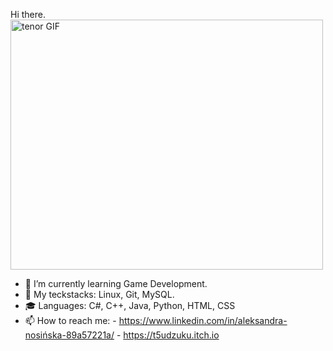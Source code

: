 Hi there.
<img src="https://camo.githubusercontent.com/bfe24c7f7db9b843e8602869974fe2d022441bb5583749ae2f84a85983fa52d4/68747470733a2f2f6d656469612e74656e6f722e636f6d2f696d616765732f37646234656161336534373237326338653538656530313866633339306237642f74656e6f722e676966" alt="tenor GIF" width="500" height="400" data-canonical-src="https://www.google.com/url?sa=i&url=https%3A%2F%2Fwww.pinterest.com%2Fpin%2F313985405251921509%2F&psig=AOvVaw0vWdbsOGSIiY_IQPtTGR3a&ust=1629887923622000&source=images&cd=vfe&ved=0CAoQjRxqFwoTCKiB6eu7yfICFQAAAAAdAAAAABAE" style="max-width:100%;">

- 🌱 I’m currently learning Game Development.
- 🤔 My teckstacks: Linux, Git, MySQL.
- 🎓 Languages: C#, C++, Java, Python, HTML, CSS
- 📫 How to reach me: 
                  - https://www.linkedin.com/in/aleksandra-nosińska-89a57221a/
                  - https://t5udzuku.itch.io

